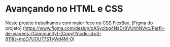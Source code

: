 # Avançando no HTML e CSS
Neste projeto trabalhamos com maior foco no CSS FlexBox.
[Figma do projeto] (https://www.figma.com/design/oASycIbg4NzDr8VUhhNVkc/Perfil-de-viagens-(Community)-(Copy)?node-id=3-811&t=mgD7UOUT7STyWd4M-0)
